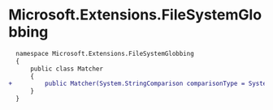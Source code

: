 # Microsoft.Extensions.FileSystemGlobbing

```diff
  namespace Microsoft.Extensions.FileSystemGlobbing
  {
      public class Matcher
      {
+         public Matcher(System.StringComparison comparisonType = System.StringComparison.OrdinalIgnoreCase, bool preserveFilterOrder = false);
      }
  }
```
